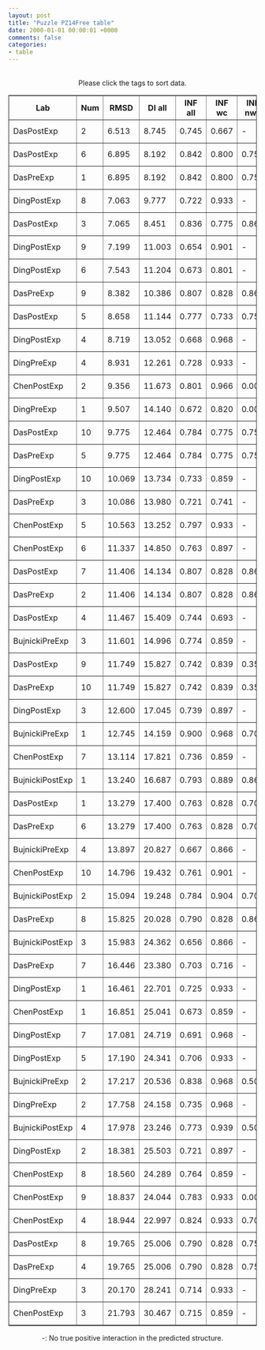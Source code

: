 ```yaml
---
layout: post
title: "Puzzle PZ14Free table"
date: 2000-01-01 00:00:01 +0000
comments: false
categories: 
- table
---
```


<script src="{{ root_url }}/javascripts/sorttable.js"></script>
<script>
    window.onload = function() {
        (document.getElementsByTagName( 'th' )[1]).click();
    };
</script>
<br/>
<div align="center">
Please click the tags to sort data.<br/>
<table class="sortable" border=1>
  <tr>
    <th>Lab</th>
    <th>Num</th>
    <th>RMSD</th>
    <th>DI all</th>
    <th>INF all</th>
    <th>INF wc</th>
    <th>INF nwc</th>
    <th>INF stacking</th>
    <th>Clash Score</th>
    <th>P-value</th>
    <th>mcq</th>
    <th>TM-score</th>
    <th>best sol.</th>
    <th>Detail</th>
  </tr>
  <tr><td>DasPostExp</td><td>2</td><td>6.513</td><td>8.745</td><td>0.745</td><td>0.667</td><td>-</td><td>0.805</td><td>4.890</td><td>7.22e-16</td><td>24.52</td><td>0.3930</td><td>2</td><td><a href='/show/index.html?id=PZ14Free_DasPostExp_2'>-></a></td></tr>
<tr><td>DasPostExp</td><td>6</td><td>6.895</td><td>8.192</td><td>0.842</td><td>0.800</td><td>0.750</td><td>0.865</td><td>11.410</td><td>3.94e-15</td><td>20.93</td><td>0.4060</td><td>1</td><td><a href='/show/index.html?id=PZ14Free_DasPostExp_6'>-></a></td></tr>
<tr><td>DasPreExp</td><td>1</td><td>6.895</td><td>8.192</td><td>0.842</td><td>0.800</td><td>0.750</td><td>0.865</td><td>11.410</td><td>3.94e-15</td><td>20.93</td><td>0.4060</td><td>1</td><td><a href='/show/index.html?id=PZ14Free_DasPreExp_1'>-></a></td></tr>
<tr><td>DingPostExp</td><td>8</td><td>7.063</td><td>9.777</td><td>0.722</td><td>0.933</td><td>-</td><td>0.671</td><td>14.130</td><td>8.16e-15</td><td>25.79</td><td>0.2840</td><td>1</td><td><a href='/show/index.html?id=PZ14Free_DingPostExp_8'>-></a></td></tr>
<tr><td>DasPostExp</td><td>3</td><td>7.065</td><td>8.451</td><td>0.836</td><td>0.775</td><td>0.866</td><td>0.857</td><td>4.350</td><td>8.27e-15</td><td>22.02</td><td>0.3780</td><td>1</td><td><a href='/show/index.html?id=PZ14Free_DasPostExp_3'>-></a></td></tr>
<tr><td>DingPostExp</td><td>9</td><td>7.199</td><td>11.003</td><td>0.654</td><td>0.901</td><td>-</td><td>0.559</td><td>10.870</td><td>1.47e-14</td><td>26.38</td><td>0.2590</td><td>2</td><td><a href='/show/index.html?id=PZ14Free_DingPostExp_9'>-></a></td></tr>
<tr><td>DingPostExp</td><td>6</td><td>7.543</td><td>11.204</td><td>0.673</td><td>0.801</td><td>-</td><td>0.627</td><td>11.960</td><td>6.34e-14</td><td>23.91</td><td>0.2870</td><td>2</td><td><a href='/show/index.html?id=PZ14Free_DingPostExp_6'>-></a></td></tr>
<tr><td>DasPreExp</td><td>9</td><td>8.382</td><td>10.386</td><td>0.807</td><td>0.828</td><td>0.866</td><td>0.795</td><td>3.800</td><td>1.91e-12</td><td>22.68</td><td>0.3360</td><td>1</td><td><a href='/show/index.html?id=PZ14Free_DasPreExp_9'>-></a></td></tr>
<tr><td>DasPostExp</td><td>5</td><td>8.658</td><td>11.144</td><td>0.777</td><td>0.733</td><td>0.750</td><td>0.795</td><td>5.980</td><td>5.59e-12</td><td>22.57</td><td>0.3570</td><td>1</td><td><a href='/show/index.html?id=PZ14Free_DasPostExp_5'>-></a></td></tr>
<tr><td>DingPostExp</td><td>4</td><td>8.719</td><td>13.052</td><td>0.668</td><td>0.968</td><td>-</td><td>0.573</td><td>11.410</td><td>7.07e-12</td><td>25.31</td><td>0.2940</td><td>1</td><td><a href='/show/index.html?id=PZ14Free_DingPostExp_4'>-></a></td></tr>
<tr><td>DingPreExp</td><td>4</td><td>8.931</td><td>12.261</td><td>0.728</td><td>0.933</td><td>-</td><td>0.682</td><td>16.850</td><td>1.58e-11</td><td>25.68</td><td>0.3210</td><td>1</td><td><a href='/show/index.html?id=PZ14Free_DingPreExp_4'>-></a></td></tr>
<tr><td>ChenPostExp</td><td>2</td><td>9.356</td><td>11.673</td><td>0.801</td><td>0.966</td><td>0.000</td><td>0.801</td><td>5.430</td><td>7.63e-11</td><td>26.75</td><td>0.2870</td><td>1</td><td><a href='/show/index.html?id=PZ14Free_ChenPostExp_2'>-></a></td></tr>
<tr><td>DingPreExp</td><td>1</td><td>9.507</td><td>14.140</td><td>0.672</td><td>0.820</td><td>0.000</td><td>0.662</td><td>11.410</td><td>1.32e-10</td><td>23.90</td><td>0.2830</td><td>1</td><td><a href='/show/index.html?id=PZ14Free_DingPreExp_1'>-></a></td></tr>
<tr><td>DasPostExp</td><td>10</td><td>9.775</td><td>12.464</td><td>0.784</td><td>0.775</td><td>0.750</td><td>0.791</td><td>5.980</td><td>3.42e-10</td><td>23.84</td><td>0.2940</td><td>1</td><td><a href='/show/index.html?id=PZ14Free_DasPostExp_10'>-></a></td></tr>
<tr><td>DasPreExp</td><td>5</td><td>9.775</td><td>12.464</td><td>0.784</td><td>0.775</td><td>0.750</td><td>0.791</td><td>5.980</td><td>3.42e-10</td><td>23.84</td><td>0.2940</td><td>1</td><td><a href='/show/index.html?id=PZ14Free_DasPreExp_5'>-></a></td></tr>
<tr><td>DingPostExp</td><td>10</td><td>10.069</td><td>13.734</td><td>0.733</td><td>0.859</td><td>-</td><td>0.687</td><td>9.240</td><td>9.49e-10</td><td>24.73</td><td>0.2310</td><td>2</td><td><a href='/show/index.html?id=PZ14Free_DingPostExp_10'>-></a></td></tr>
<tr><td>DasPreExp</td><td>3</td><td>10.086</td><td>13.980</td><td>0.721</td><td>0.741</td><td>-</td><td>0.741</td><td>7.070</td><td>1.01e-09</td><td>22.79</td><td>0.2820</td><td>2</td><td><a href='/show/index.html?id=PZ14Free_DasPreExp_3'>-></a></td></tr>
<tr><td>ChenPostExp</td><td>5</td><td>10.563</td><td>13.252</td><td>0.797</td><td>0.933</td><td>-</td><td>0.786</td><td>1.630</td><td>4.96e-09</td><td>26.32</td><td>0.3290</td><td>1</td><td><a href='/show/index.html?id=PZ14Free_ChenPostExp_5'>-></a></td></tr>
<tr><td>ChenPostExp</td><td>6</td><td>11.337</td><td>14.850</td><td>0.763</td><td>0.897</td><td>-</td><td>0.751</td><td>4.890</td><td>5.74e-08</td><td>24.00</td><td>0.3010</td><td>1</td><td><a href='/show/index.html?id=PZ14Free_ChenPostExp_6'>-></a></td></tr>
<tr><td>DasPostExp</td><td>7</td><td>11.406</td><td>14.134</td><td>0.807</td><td>0.828</td><td>0.866</td><td>0.795</td><td>3.800</td><td>7.06e-08</td><td>22.33</td><td>0.3220</td><td>1</td><td><a href='/show/index.html?id=PZ14Free_DasPostExp_7'>-></a></td></tr>
<tr><td>DasPreExp</td><td>2</td><td>11.406</td><td>14.134</td><td>0.807</td><td>0.828</td><td>0.866</td><td>0.795</td><td>3.800</td><td>7.06e-08</td><td>22.33</td><td>0.3220</td><td>1</td><td><a href='/show/index.html?id=PZ14Free_DasPreExp_2'>-></a></td></tr>
<tr><td>DasPostExp</td><td>4</td><td>11.467</td><td>15.409</td><td>0.744</td><td>0.693</td><td>-</td><td>0.796</td><td>7.070</td><td>8.48e-08</td><td>23.10</td><td>0.3350</td><td>2</td><td><a href='/show/index.html?id=PZ14Free_DasPostExp_4'>-></a></td></tr>
<tr><td>BujnickiPreExp</td><td>3</td><td>11.601</td><td>14.996</td><td>0.774</td><td>0.859</td><td>-</td><td>0.764</td><td>8.150</td><td>1.26e-07</td><td>21.84</td><td>0.3050</td><td>2</td><td><a href='/show/index.html?id=PZ14Free_BujnickiPreExp_3'>-></a></td></tr>
<tr><td>DasPostExp</td><td>9</td><td>11.749</td><td>15.827</td><td>0.742</td><td>0.839</td><td>0.354</td><td>0.736</td><td>6.520</td><td>1.96e-07</td><td>24.04</td><td>0.2340</td><td>1</td><td><a href='/show/index.html?id=PZ14Free_DasPostExp_9'>-></a></td></tr>
<tr><td>DasPreExp</td><td>10</td><td>11.749</td><td>15.827</td><td>0.742</td><td>0.839</td><td>0.354</td><td>0.736</td><td>6.520</td><td>1.96e-07</td><td>24.04</td><td>0.2340</td><td>1</td><td><a href='/show/index.html?id=PZ14Free_DasPreExp_10'>-></a></td></tr>
<tr><td>DingPostExp</td><td>3</td><td>12.600</td><td>17.045</td><td>0.739</td><td>0.897</td><td>-</td><td>0.714</td><td>15.760</td><td>2.11e-06</td><td>24.96</td><td>0.2670</td><td>1</td><td><a href='/show/index.html?id=PZ14Free_DingPostExp_3'>-></a></td></tr>
<tr><td>BujnickiPreExp</td><td>1</td><td>12.745</td><td>14.159</td><td>0.900</td><td>0.968</td><td>0.707</td><td>0.892</td><td>3.800</td><td>3.09e-06</td><td>23.08</td><td>0.3090</td><td>1</td><td><a href='/show/index.html?id=PZ14Free_BujnickiPreExp_1'>-></a></td></tr>
<tr><td>ChenPostExp</td><td>7</td><td>13.114</td><td>17.821</td><td>0.736</td><td>0.859</td><td>-</td><td>0.693</td><td>5.430</td><td>7.98e-06</td><td>24.56</td><td>0.3000</td><td>2</td><td><a href='/show/index.html?id=PZ14Free_ChenPostExp_7'>-></a></td></tr>
<tr><td>BujnickiPostExp</td><td>1</td><td>13.240</td><td>16.687</td><td>0.793</td><td>0.889</td><td>0.866</td><td>0.751</td><td>11.410</td><td>1.09e-05</td><td>24.73</td><td>0.2600</td><td>1</td><td><a href='/show/index.html?id=PZ14Free_BujnickiPostExp_1'>-></a></td></tr>
<tr><td>DasPostExp</td><td>1</td><td>13.279</td><td>17.400</td><td>0.763</td><td>0.828</td><td>0.707</td><td>0.747</td><td>10.870</td><td>1.20e-05</td><td>25.34</td><td>0.2740</td><td>1</td><td><a href='/show/index.html?id=PZ14Free_DasPostExp_1'>-></a></td></tr>
<tr><td>DasPreExp</td><td>6</td><td>13.279</td><td>17.400</td><td>0.763</td><td>0.828</td><td>0.707</td><td>0.747</td><td>10.870</td><td>1.20e-05</td><td>25.34</td><td>0.2740</td><td>1</td><td><a href='/show/index.html?id=PZ14Free_DasPreExp_6'>-></a></td></tr>
<tr><td>BujnickiPreExp</td><td>4</td><td>13.897</td><td>20.827</td><td>0.667</td><td>0.866</td><td>-</td><td>0.617</td><td>7.610</td><td>5.23e-05</td><td>25.83</td><td>0.1840</td><td>1</td><td><a href='/show/index.html?id=PZ14Free_BujnickiPreExp_4'>-></a></td></tr>
<tr><td>ChenPostExp</td><td>10</td><td>14.796</td><td>19.432</td><td>0.761</td><td>0.901</td><td>-</td><td>0.723</td><td>3.800</td><td>3.62e-04</td><td>23.73</td><td>0.3270</td><td>2</td><td><a href='/show/index.html?id=PZ14Free_ChenPostExp_10'>-></a></td></tr>
<tr><td>BujnickiPostExp</td><td>2</td><td>15.094</td><td>19.248</td><td>0.784</td><td>0.904</td><td>0.707</td><td>0.751</td><td>19.570</td><td>6.53e-04</td><td>23.32</td><td>0.2600</td><td>1</td><td><a href='/show/index.html?id=PZ14Free_BujnickiPostExp_2'>-></a></td></tr>
<tr><td>DasPreExp</td><td>8</td><td>15.825</td><td>20.028</td><td>0.790</td><td>0.828</td><td>0.866</td><td>0.771</td><td>3.800</td><td>2.49e-03</td><td>22.59</td><td>0.2980</td><td>1</td><td><a href='/show/index.html?id=PZ14Free_DasPreExp_8'>-></a></td></tr>
<tr><td>BujnickiPostExp</td><td>3</td><td>15.983</td><td>24.362</td><td>0.656</td><td>0.866</td><td>-</td><td>0.600</td><td>11.410</td><td>3.25e-03</td><td>24.16</td><td>0.1940</td><td>1</td><td><a href='/show/index.html?id=PZ14Free_BujnickiPostExp_3'>-></a></td></tr>
<tr><td>DasPreExp</td><td>7</td><td>16.446</td><td>23.380</td><td>0.703</td><td>0.716</td><td>-</td><td>0.734</td><td>5.430</td><td>6.88e-03</td><td>23.34</td><td>0.2550</td><td>2</td><td><a href='/show/index.html?id=PZ14Free_DasPreExp_7'>-></a></td></tr>
<tr><td>DingPostExp</td><td>1</td><td>16.461</td><td>22.701</td><td>0.725</td><td>0.933</td><td>-</td><td>0.683</td><td>13.590</td><td>7.03e-03</td><td>22.65</td><td>0.2570</td><td>1</td><td><a href='/show/index.html?id=PZ14Free_DingPostExp_1'>-></a></td></tr>
<tr><td>ChenPostExp</td><td>1</td><td>16.851</td><td>25.041</td><td>0.673</td><td>0.859</td><td>-</td><td>0.608</td><td>5.430</td><td>1.26e-02</td><td>25.26</td><td>0.3010</td><td>2</td><td><a href='/show/index.html?id=PZ14Free_ChenPostExp_1'>-></a></td></tr>
<tr><td>DingPostExp</td><td>7</td><td>17.081</td><td>24.719</td><td>0.691</td><td>0.968</td><td>-</td><td>0.610</td><td>10.330</td><td>1.74e-02</td><td>25.98</td><td>0.2990</td><td>1</td><td><a href='/show/index.html?id=PZ14Free_DingPostExp_7'>-></a></td></tr>
<tr><td>DingPostExp</td><td>5</td><td>17.190</td><td>24.341</td><td>0.706</td><td>0.933</td><td>-</td><td>0.648</td><td>8.150</td><td>2.02e-02</td><td>22.83</td><td>0.3110</td><td>1</td><td><a href='/show/index.html?id=PZ14Free_DingPostExp_5'>-></a></td></tr>
<tr><td>BujnickiPreExp</td><td>2</td><td>17.217</td><td>20.536</td><td>0.838</td><td>0.968</td><td>0.500</td><td>0.815</td><td>8.150</td><td>2.09e-02</td><td>24.43</td><td>0.2970</td><td>1</td><td><a href='/show/index.html?id=PZ14Free_BujnickiPreExp_2'>-></a></td></tr>
<tr><td>DingPreExp</td><td>2</td><td>17.758</td><td>24.158</td><td>0.735</td><td>0.968</td><td>-</td><td>0.678</td><td>9.780</td><td>4.14e-02</td><td>25.46</td><td>0.2550</td><td>1</td><td><a href='/show/index.html?id=PZ14Free_DingPreExp_2'>-></a></td></tr>
<tr><td>BujnickiPostExp</td><td>4</td><td>17.978</td><td>23.246</td><td>0.773</td><td>0.939</td><td>0.500</td><td>0.732</td><td>15.220</td><td>5.34e-02</td><td>30.15</td><td>0.2310</td><td>1</td><td><a href='/show/index.html?id=PZ14Free_BujnickiPostExp_4'>-></a></td></tr>
<tr><td>DingPostExp</td><td>2</td><td>18.381</td><td>25.503</td><td>0.721</td><td>0.897</td><td>-</td><td>0.688</td><td>12.500</td><td>8.25e-02</td><td>24.68</td><td>0.2050</td><td>1</td><td><a href='/show/index.html?id=PZ14Free_DingPostExp_2'>-></a></td></tr>
<tr><td>ChenPostExp</td><td>8</td><td>18.560</td><td>24.289</td><td>0.764</td><td>0.859</td><td>-</td><td>0.741</td><td>4.350</td><td>9.87e-02</td><td>23.63</td><td>0.3210</td><td>2</td><td><a href='/show/index.html?id=PZ14Free_ChenPostExp_8'>-></a></td></tr>
<tr><td>ChenPostExp</td><td>9</td><td>18.837</td><td>24.044</td><td>0.783</td><td>0.933</td><td>0.000</td><td>0.777</td><td>5.430</td><td>1.28e-01</td><td>23.70</td><td>0.3130</td><td>1</td><td><a href='/show/index.html?id=PZ14Free_ChenPostExp_9'>-></a></td></tr>
<tr><td>ChenPostExp</td><td>4</td><td>18.944</td><td>22.997</td><td>0.824</td><td>0.933</td><td>0.707</td><td>0.795</td><td>1.090</td><td>1.41e-01</td><td>26.60</td><td>0.3290</td><td>1</td><td><a href='/show/index.html?id=PZ14Free_ChenPostExp_4'>-></a></td></tr>
<tr><td>DasPostExp</td><td>8</td><td>19.765</td><td>25.006</td><td>0.790</td><td>0.828</td><td>0.750</td><td>0.782</td><td>5.430</td><td>2.68e-01</td><td>24.30</td><td>0.3180</td><td>1</td><td><a href='/show/index.html?id=PZ14Free_DasPostExp_8'>-></a></td></tr>
<tr><td>DasPreExp</td><td>4</td><td>19.765</td><td>25.006</td><td>0.790</td><td>0.828</td><td>0.750</td><td>0.782</td><td>5.430</td><td>2.68e-01</td><td>24.30</td><td>0.3180</td><td>1</td><td><a href='/show/index.html?id=PZ14Free_DasPreExp_4'>-></a></td></tr>
<tr><td>DingPreExp</td><td>3</td><td>20.170</td><td>28.241</td><td>0.714</td><td>0.933</td><td>-</td><td>0.659</td><td>13.040</td><td>3.46e-01</td><td>24.98</td><td>0.2790</td><td>1</td><td><a href='/show/index.html?id=PZ14Free_DingPreExp_3'>-></a></td></tr>
<tr><td>ChenPostExp</td><td>3</td><td>21.793</td><td>30.467</td><td>0.715</td><td>0.859</td><td>-</td><td>0.700</td><td>3.800</td><td>6.94e-01</td><td>21.05</td><td>0.3420</td><td>2</td><td><a href='/show/index.html?id=PZ14Free_ChenPostExp_3'>-></a></td></tr>

</table>
-: No true positive interaction in the predicted structure.
</div>
